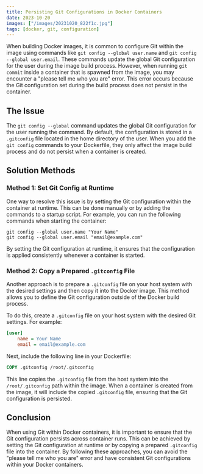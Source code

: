 ```yaml
---
title: Persisting Git Configurations in Docker Containers
date: 2023-10-20
images: ["/images/20231020_822f1c.jpg"]
tags: [docker, git, configuration]
---
```


When building Docker images, it is common to configure Git within the image using commands like `git config --global user.name` and `git config --global user.email`. These commands update the global Git configuration for the user during the image build process. However, when running `git commit` inside a container that is spawned from the image, you may encounter a "please tell me who you are" error. This error occurs because the Git configuration set during the build process does not persist in the container.

## The Issue
The `git config --global` command updates the global Git configuration for the user running the command. By default, the configuration is stored in a `.gitconfig` file located in the home directory of the user. When you add the `git config` commands to your Dockerfile, they only affect the image build process and do not persist when a container is created.

## Solution Methods

### Method 1: Set Git Config at Runtime
One way to resolve this issue is by setting the Git configuration within the container at runtime. This can be done manually or by adding the commands to a startup script. For example, you can run the following commands when starting the container:

```shell
git config --global user.name "Your Name"
git config --global user.email "email@example.com"
```

By setting the Git configuration at runtime, it ensures that the configuration is applied consistently whenever a container is started.

### Method 2: Copy a Prepared `.gitconfig` File
Another approach is to prepare a `.gitconfig` file on your host system with the desired settings and then copy it into the Docker image. This method allows you to define the Git configuration outside of the Docker build process.

To do this, create a `.gitconfig` file on your host system with the desired Git settings. For example:

```ini
[user]
    name = Your Name
    email = email@example.com
```

Next, include the following line in your Dockerfile:

```dockerfile
COPY .gitconfig /root/.gitconfig
```

This line copies the `.gitconfig` file from the host system into the `/root/.gitconfig` path within the image. When a container is created from the image, it will include the copied `.gitconfig` file, ensuring that the Git configuration is persisted.

## Conclusion
When using Git within Docker containers, it is important to ensure that the Git configuration persists across container runs. This can be achieved by setting the Git configuration at runtime or by copying a prepared `.gitconfig` file into the container. By following these approaches, you can avoid the "please tell me who you are" error and have consistent Git configurations within your Docker containers.
